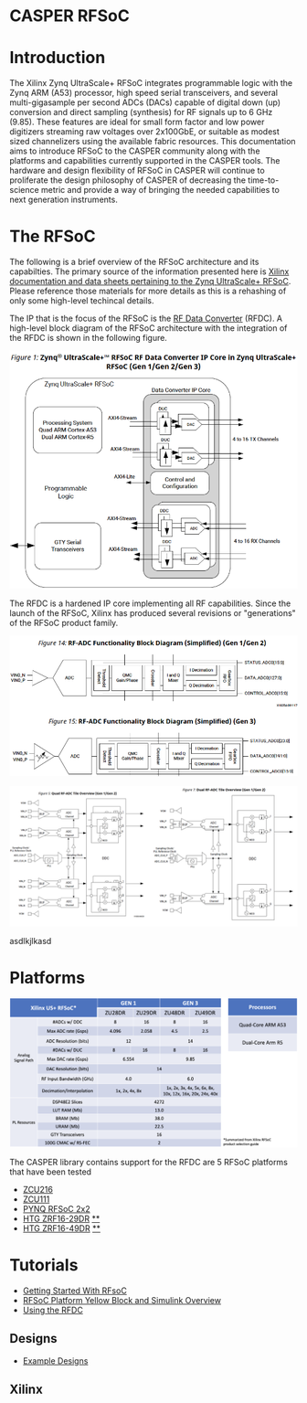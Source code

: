 # CASPER RFSoC

# Introduction
The Xilinx Zynq UltraScale+ RFSoC integrates programmable logic with the Zynq
ARM (A53) processor, high speed serial transceivers, and several
multi-gigasample per second ADCs (DACs) capable of digital down (up) conversion
and direct sampling (synthesis) for RF signals up to 6 GHz (9.85). These
features are ideal for small form factor and low power digitizers streaming raw
voltages over 2x100GbE, or suitable as modest sized channelizers using the
available fabric resources. This documentation aims to introduce RFSoC to the
CASPER community along with the platforms and capabilities currently supported
in the CASPER tools. The hardware and design flexibility of RFSoC in CASPER will
continue to proliferate the design philosophy of CASPER of decreasing the
time-to-science metric and provide a way of bringing the needed capabilities to
next generation instruments.

# The RFSoC

The following is a brief overview of the RFSoC architecture and its capabilties.
The primary source of the information presented here is [Xilinx documentation and
data sheets pertaining to the Zynq UltraScale+ RFSoC][xilinx-doc]. Please
reference those materials for more details as this is a rehashing of only some
high-level techincal details.

The IP that is the focus of the RFSoC is the [RF Data Converter][pg269] (RFDC).
A high-level block diagram of the RFSoC architecture with the integration of the
RFDC is shown in the following figure.

![](../../_static/img/rfsoc/readme/PG269/RFSoC-Block-Diagram.png)

The RFDC is a hardened IP core implementing all RF capabilities. Since the
launch of the RFSoC, Xilinx has produced several revisions or "generations" of
the RFSoC product family.

![](../../_static/img/rfsoc/readme/PG269/RFDC-SP-Blk-Diagram.png)

![](../../_static/img/rfsoc/readme/qt-dt-arch12.png)

asdlkjlkasd

# Platforms

![](../../_static/img/rfsoc/readme/rfsoc_spec_table.png)

The CASPER library contains support for the RFDC are 5 RFSoC platforms that have been tested
  * [ZCU216][zcu216]
  * [ZCU111][zcu111]
  * [PYNQ RFSoC 2x2][pynq-rfsoc2x2]
  * [HTG ZRF16-29DR][htg-zrf16] [\*\*][htg-disclaimers]
  * [HTG ZRF16-49DR][htg-zrf16] [\*\*][htg-disclaimers]


# Tutorials
* [Getting Started With RFsoC][getting-started]
* [RFSoC Platform Yellow Block and Simulink Overview][platform-overview]
* [Using the RFDC][rfdc]

## Designs
* [Example Designs][example-designs]

## Xilinx 

[xilinx-doc]: https://www.xilinx.com/products/silicon-devices/soc/rfsoc.html#documentation
[pg269]: https://www.xilinx.com/support/documentation/ip_documentation/usp_rf_data_converter/v2_4/pg269-rf-data-converter.pdf
[zcu216]: https://www.xilinx.com/products/boards-and-kits/zcu216.html
[zcu208]: https://www.xilinx.com/products/boards-and-kits/zcu208.html
[zcu111]: https://www.xilinx.com/products/boards-and-kits/zcu111.html
[htg-zrf16]: http://www.hitechglobal.com/Boards/16ADC-DAC_Zynq_RFSOC.htm
[pynq-rfsoc2x2]: https://www.rfsoc-pynq.io
[htg-disclaimers]: ./htg-disclaimers.md


[getting-started]: ./tut_getting_started.md
[platform-overview]: ./tut_platform.md
[rfdc]: ./tut_rfdc.md
[example-designs]: ./tut_designs/readme.md
